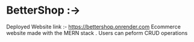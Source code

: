 # BetterShop :->
Deployed Website link :- https://bettershop.onrender.com
Ecommerce website made with the MERN stack . Users can peform CRUD operations
